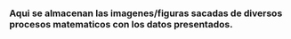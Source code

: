 ### Aqui se almacenan las imagenes/figuras sacadas de diversos procesos matematicos con los datos presentados.
